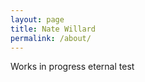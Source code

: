 ```yaml
---
layout: page
title: Nate Willard
permalink: /about/
---
```


Works in progress eternal
test












